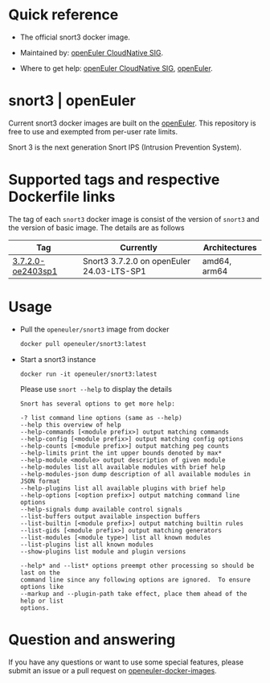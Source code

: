 # Quick reference

- The official snort3 docker image.

- Maintained by: [openEuler CloudNative SIG](https://gitee.com/openeuler/cloudnative).

- Where to get help: [openEuler CloudNative SIG](https://gitee.com/openeuler/cloudnative), [openEuler](https://gitee.com/openeuler/community).

# snort3 | openEuler
Current snort3 docker images are built on the [openEuler](https://repo.openeuler.org/). This repository is free to use and exempted from per-user rate limits.

Snort 3 is the next generation Snort IPS (Intrusion Prevention System).

# Supported tags and respective Dockerfile links
The tag of each `snort3` docker image is consist of the version of `snort3` and the version of basic image. The details are as follows

| Tag                                                                                                                             | Currently                              | Architectures |
|---------------------------------------------------------------------------------------------------------------------------------|----------------------------------------|---------------|
| [3.7.2.0-oe2403sp1](https://gitee.com/openeuler/openeuler-docker-images/blob/master/Others/snort3/3.7.2.0/24.03-lts-sp1/Dockerfile) | Snort3 3.7.2.0 on openEuler 24.03-LTS-SP1 | amd64, arm64  |

# Usage
- Pull the `openeuler/snort3` image from docker

	```bash
	docker pull openeuler/snort3:latest
	```

- Start a snort3 instance

    ```
    docker run -it openeuler/snort3:latest
    ```

    Please use `snort --help` to display the details
    ```
    Snort has several options to get more help:

    -? list command line options (same as --help)
    --help this overview of help
    --help-commands [<module prefix>] output matching commands
    --help-config [<module prefix>] output matching config options
    --help-counts [<module prefix>] output matching peg counts
    --help-limits print the int upper bounds denoted by max*
    --help-module <module> output description of given module
    --help-modules list all available modules with brief help
    --help-modules-json dump description of all available modules in JSON format
    --help-plugins list all available plugins with brief help
    --help-options [<option prefix>] output matching command line options
    --help-signals dump available control signals
    --list-buffers output available inspection buffers
    --list-builtin [<module prefix>] output matching builtin rules
    --list-gids [<module prefix>] output matching generators
    --list-modules [<module type>] list all known modules
    --list-plugins list all known modules
    --show-plugins list module and plugin versions

    --help* and --list* options preempt other processing so should be last on the
    command line since any following options are ignored.  To ensure options like
    --markup and --plugin-path take effect, place them ahead of the help or list
    options.

    ```

# Question and answering
If you have any questions or want to use some special features, please submit an issue or a pull request on [openeuler-docker-images](https://gitee.com/openeuler/openeuler-docker-images).